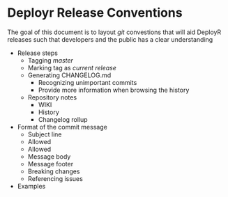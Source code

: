 Deployr Release Conventions
===========================

The goal of this document is to layout _git_ convestions that will aid DeployR releases such that developers and the public has a clear understanding 

- Release steps
  - Tagging _master_
  - Marking tag as _current release_
  - Generating CHANGELOG.md
    - Recognizing unimportant commits
    - Provide more information when browsing the history
  - Repository notes
    - WIKI
    - History
    - Changelog rollup
- Format of the commit message
  - Subject line
  - Allowed <type>
  - Allowed <scope>
  - Message body
  - Message footer
  - Breaking changes
  - Referencing issues
- Examples



